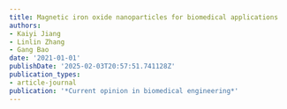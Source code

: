```yaml
---
title: Magnetic iron oxide nanoparticles for biomedical applications
authors:
- Kaiyi Jiang
- Linlin Zhang
- Gang Bao
date: '2021-01-01'
publishDate: '2025-02-03T20:57:51.741128Z'
publication_types:
- article-journal
publication: '*Current opinion in biomedical engineering*'
---
```

